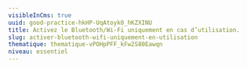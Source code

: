 ```yaml
---
visibleInCms: true
uuid: good-practice-hkHP-UqAtoyk0_hKZXINU
title: Activez le Bluetooth/Wi-Fi uniquement en cas d’utilisation.
slug: activer-bluetooth-wifi-uniquement-en-utilisation
thematique: thematique-vPOHpPFF_kFw2S80Eawqn
niveau: essentiel
---
```

